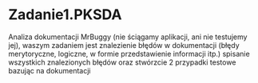 # Zadanie1.PKSDA
Analiza dokumentacji MrBuggy (nie ściągamy aplikacji, ani nie testujemy jej),
waszym zadaniem jest znalezienie błędów w dokumentacji (błędy merytoryczne, logiczne, w formie przedstawienie informacji itp.)
spisanie wszystkich znalezionych błędów
oraz stwórzcie 2 przypadki testowe bazując na dokumentacji
